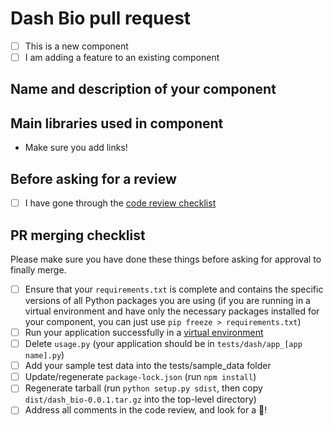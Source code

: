# Dash Bio pull request
- [ ] This is a new component 
- [ ] I am adding a feature to an existing component

## Name and description of your component

## Main libraries used in component
* Make sure you add links! 

## Before asking for a review
- [ ] I have gone through the [code review checklist](https://github.com/plotly/dash-component-boilerplate/blob/master/%7B%7Bcookiecutter.project_shortname%7D%7D/review_checklist.md)

## PR merging checklist
Please make sure you have done these things before asking for approval to finally merge. 
- [ ] Ensure that your `requirements.txt` is complete and contains the specific versions of all Python packages you are using (if you are running in a virtual environment and have only the necessary packages installed for your component, you can just use `pip freeze > requirements.txt`)
- [ ] Run your application successfully in a [virtual environment](https://realpython.com/python-virtual-environments-a-primer/)
- [ ] Delete `usage.py` (your application should be in `tests/dash/app_[app name].py`)  
- [ ] Add your sample test data into the tests/sample_data folder
- [ ] Update/regenerate `package-lock.json` (run `npm install`)  
- [ ] Regenerate tarball (run `python setup.py sdist`, then copy `dist/dash_bio-0.0.1.tar.gz` into the top-level directory)
- [ ] Address all comments in the code review, and look for a :dancer:! 
